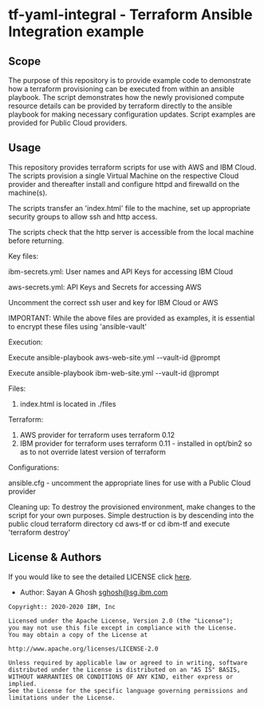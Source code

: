 <!-- This should be the location of the title of the repository, normally the short name -->
# tf-yaml-integral - Terraform Ansible Integration example

<!-- Build Status, is a great thing to have at the top of your repository, it shows that you take your CI/CD as first class citizens -->
<!-- [![Build Status](https://travis-ci.org/jjasghar/ibm-cloud-cli.svg?branch=master)](https://travis-ci.org/jjasghar/ibm-cloud-cli) -->

<!-- Not always needed, but a scope helps the user understand in a short sentance like below, why this repo exists -->
## Scope

The purpose of this repository is to provide example code to demonstrate how a terraform provisioning can be executed from within an ansible playbook. The script demonstrates how the newly provisioned compute resource details can be provided by terraform directly to the ansible playbook for making necessary configuration updates. Script examples are provided for Public Cloud providers.


<!-- A more detailed Usage or detailed explaination of the repository here -->
## Usage

This repository provides terraform scripts for use with AWS and IBM Cloud. The scripts provision a single Virtual Machine on the respective Cloud provider and thereafter install and configure httpd and firewalld on the machine(s).

The scripts transfer an 'index.html' file to the machine, set up appropriate security groups to allow ssh and http access.

The scripts check that the http server is accessible from the local machine  before returning.

Key files:

ibm-secrets.yml: User names and API Keys for accessing IBM Cloud

aws-secrets.yml: API Keys and Secrets for accessing AWS

Uncomment the correct ssh user and key for IBM Cloud or AWS

IMPORTANT: While the above files are provided as examples, it is essential to encrypt these files using 'ansible-vault'

Execution:

Execute ansible-playbook aws-web-site.yml --vault-id @prompt

Execute ansible-playbook ibm-web-site.yml --vault-id @prompt

Files:
1. index.html is located in ./files

Terraform:
1. AWS provider for terraform uses terraform 0.12
2. IBM provider for terraform uses terraform 0.11 - installed in opt/bin2 so as to not override latest version of terraform

Configurations:

ansible.cfg - uncomment the appropriate lines for use with a Public Cloud provider

Cleaning up:
To destroy the provisioned environment, make changes to the script for your own purposes. Simple destruction is by descending into the public cloud terraform directory cd aws-tf or cd ibm-tf and execute 'terraform destroy'

<!-- License and Authors is optional here, but gives you the ability to highlight who is involed in the project -->
## License & Authors

If you would like to see the detailed LICENSE click [here](LICENSE).

- Author: Sayan A Ghosh <sghosh@sg.ibm.com>

```text
Copyright:: 2020-2020 IBM, Inc

Licensed under the Apache License, Version 2.0 (the "License");
you may not use this file except in compliance with the License.
You may obtain a copy of the License at

http://www.apache.org/licenses/LICENSE-2.0

Unless required by applicable law or agreed to in writing, software
distributed under the License is distributed on an "AS IS" BASIS,
WITHOUT WARRANTIES OR CONDITIONS OF ANY KIND, either express or implied.
See the License for the specific language governing permissions and
limitations under the License.
```
